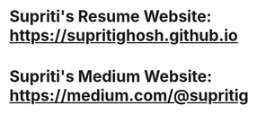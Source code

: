 # Supriti's Resume Website: https://supritighosh.github.io

# Supriti's Medium Website: https://medium.com/@supritig